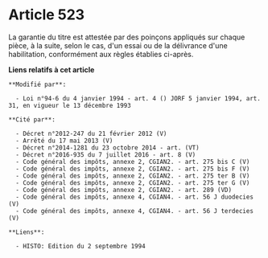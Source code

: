 # Article 523

La garantie du titre est attestée par des poinçons appliqués sur chaque pièce, à la suite, selon le cas, d'un essai ou de la
délivrance d'une habilitation, conformément aux règles établies ci-après.

**Liens relatifs à cet article**

	**Modifié par**:

	  - Loi n°94-6 du 4 janvier 1994 - art. 4 () JORF 5 janvier 1994, art. 31, en vigueur le 13 décembre 1993

	**Cité par**:

	  - Décret n°2012-247 du 21 février 2012 (V)
	  - Arrêté du 17 mai 2013 (V)
	  - Décret n°2014-1281 du 23 octobre 2014 - art. (VT)
	  - Décret n°2016-935 du 7 juillet 2016 - art. 8 (V)
	  - Code général des impôts, annexe 2, CGIAN2. - art. 275 bis C (V)
	  - Code général des impôts, annexe 2, CGIAN2. - art. 275 bis F (V)
	  - Code général des impôts, annexe 2, CGIAN2. - art. 275 ter B (V)
	  - Code général des impôts, annexe 2, CGIAN2. - art. 275 ter G (V)
	  - Code général des impôts, annexe 2, CGIAN2. - art. 289 (VD)
	  - Code général des impôts, annexe 4, CGIAN4. - art. 56 J duodecies (V)
	  - Code général des impôts, annexe 4, CGIAN4. - art. 56 J terdecies (V)

	**Liens**:

	  - HISTO: Edition du 2 septembre 1994
